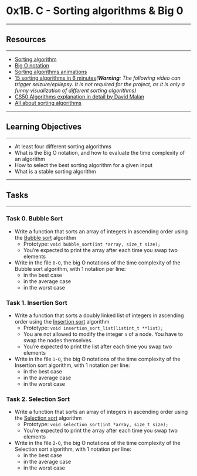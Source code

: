 # 0x1B. C - Sorting algorithms & Big 0
-----
## Resources
----
* [Sorting algorithm](https://en.wikipedia.org/wiki/Sorting_algorithm)
* [Big O notation](https://stackoverflow.com/questions/487258/what-is-a-plain-english-explanation-of-big-o-notation)
* [Sorting algorithms animations](https://www.toptal.com/developers/sorting-algorithms)
* [15 sorting algorithms in 6 minutes](https://www.youtube.com/watch?v=kPRA0W1kECg)_(**Warning**: The following video can trigger seizure/epilepsy. It is not required for the project, as it is only a funny visualization of different sorting algorithms)_
* [CS50 Algorithms explanation in detail by David Malan](https://www.youtube.com/watch?v=yb0PY3LX2x8&t=2s)
* [All about sorting algorithms](https://www.geeksforgeeks.org/sorting-algorithms/)
---
## Learning Objectives
---
* At least four different sorting algorithms
* What is the Big O notation, and how to evaluate the time complexity of an algorithm
* How to select the best sorting algorithm for a given input
* What is a stable sorting algorithm
---
## Tasks
---
### Task 0. Bubble Sort
* Write a function that sorts an array of integers in ascending order using the [Bubble sort](https://en.wikipedia.org/wiki/Bubble_sort) algorithm
	* Prototype: `void bubble_sort(int *array, size_t size);`
	* You’re expected to print the array after each time you swap two elements 
* Write in the file `0-O`, the big O notations of the time complexity of the Bubble sort algorithm, with 1 notation per line:
	* in the best case
	* in the average case
	* in the worst case

### Task 1. Insertion Sort
* Write a function that sorts a doubly linked list of integers in ascending order using the [Insertion sort](https://en.wikipedia.org/wiki/Insertion_sort) algorithm
	* Prototype: `void insertion_sort_list(listint_t **list);`
	* You are not allowed to modify the integer `n` of a node. You have to swap the nodes themselves.
	* You’re expected to print the list after each time you swap two elements
* Write in the file `1-O`, the big O notations of the time complexity of the Insertion sort algorithm, with 1 notation per line:
	* in the best case
	* in the average case
	* in the worst case


### Task 2. Selection Sort
* Write a function that sorts an array of integers in ascending order using the [Selection sort](https://en.wikipedia.org/wiki/Selection_sort) algorithm
	* Prototype: `void selection_sort(int *array, size_t size);`
	* You’re expected to print the array after each time you swap two elements
* Write in the file `2-O`, the big O notations of the time complexity of the Selection sort algorithm, with 1 notation per line:
	* in the best case
	* in the average case
	* in the worst case


